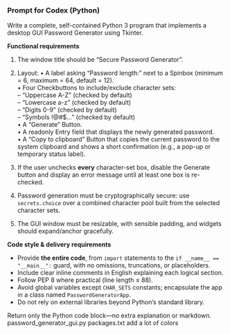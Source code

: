 ### Prompt for Codex (Python)

Write a complete, self-contained Python 3 program that implements a desktop GUI Password Generator using Tkinter.

**Functional requirements**
1. The window title should be “Secure Password Generator”.
2. Layout:
   • A label asking “Password length:” next to a Spinbox (minimum = 6, maximum = 64, default = 12).  
   • Four Checkbuttons to include/exclude character sets:  
     – “Uppercase A-Z” (checked by default)  
     – “Lowercase a-z” (checked by default)  
     – “Digits 0-9” (checked by default)  
     – “Symbols !@#$…​” (checked by default)  
   • A “Generate” Button.  
   • A readonly Entry field that displays the newly generated password.  
   • A “Copy to clipboard” Button that copies the current password to the system clipboard and shows a short confirmation (e.g., a pop-up or temporary status label).

3. If the user unchecks **every** character-set box, disable the Generate button and display an error message until at least one box is re-checked.

4. Password generation must be cryptographically secure: use `secrets.choice` over a combined character pool built from the selected character sets.

5. The GUI window must be resizable, with sensible padding, and widgets should expand/anchor gracefully.

**Code style & delivery requirements**
- Provide **the entire code**, from `import` statements to the `if __name__ == "__main__":` guard, with no omissions, truncations, or placeholders.  
- Include clear inline comments in English explaining each logical section.  
- Follow PEP 8 where practical (line length ≤ 88).  
- Avoid global variables except `CHAR_SETS` constants; encapsulate the app in a class named `PasswordGeneratorApp`.  
- Do not rely on external libraries beyond Python’s standard library.

Return only the Python code block—no extra explanation or markdown.
password_generator_gui.py
packages.txt 
add a lot of colors
